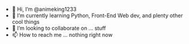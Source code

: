 - 👋 Hi, I’m @animeking1233
- 🌱 I’m currently learning Python, Front-End Web dev, and plenty other cool things
- 💞️ I’m looking to collaborate on ... stuff
- 📫 How to reach me ... nothing right now

